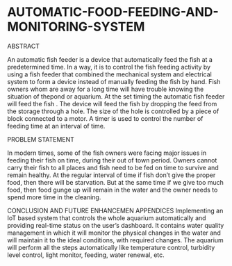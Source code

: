 # AUTOMATIC-FOOD-FEEDING-AND-MONITORING-SYSTEM

ABSTRACT

An automatic fish feeder is a device that automatically feed the fish at a
predetermined time. In a way, it is to control the fish feeding activity by using a
fish feeder that combined the mechanical system and electrical system to form a
device instead of manually feeding the fish by hand. Fish owners whom are away
for a long time will have trouble knowing the situation of thepond or aquarium.
At the set timing the automatic fish feeder will feed the fish . The device will feed
the fish by dropping the feed from the storage through a hole. The size of the hole
is controlled by a piece of block connected to a motor. A timer is used to control
the number of feeding time at an interval of time.

PROBLEM STATEMENT

In modern times, some of the fish owners were facing major issues in feeding their fish on
time, during their out of town period. Owners cannot carry their fish to all places and fish need
to be fed on time to survive and remain healthy. At the regular interval of time if fish don’t
give the proper food, then there will be starvation. But at the same time if we give too much
food, then food gunge up will remain in the water and the owner needs to spend more time in
the cleaning.

CONCLUSION AND FUTURE ENHANCEMEN APPENDICES
Implementing an IoT based system that controls the whole aquarium automatically and
providing real-time status on the user’s dashboard. It contains water quality management in
which it will monitor the physical changes in the water and will maintain it to the ideal
conditions, with required changes. The aquarium will perform all the steps automatically like
temperature control, turbidity level control, light monitor, feeding, water renewal, etc.

